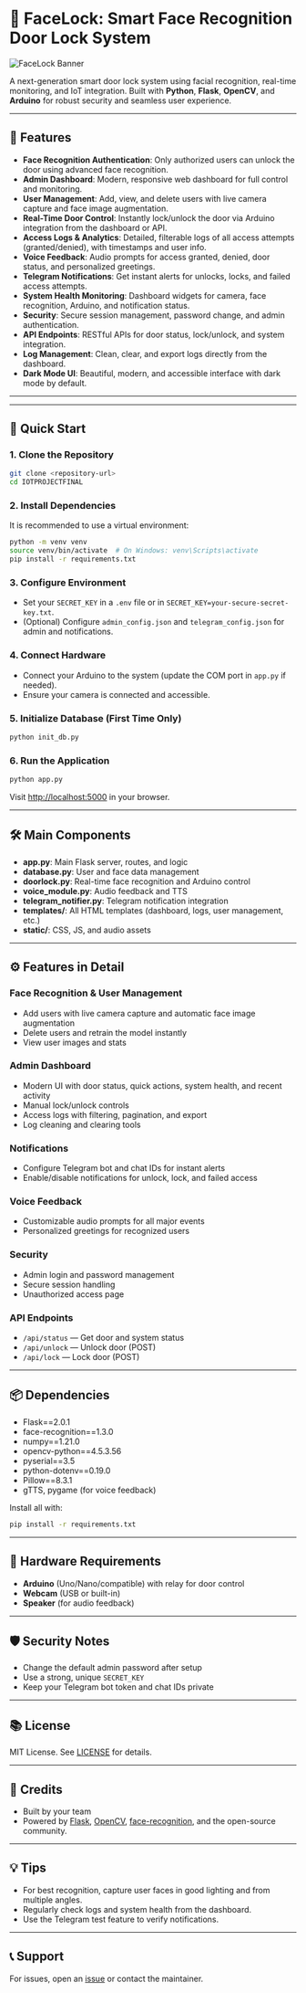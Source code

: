 # 🚪 FaceLock: Smart Face Recognition Door Lock System

![FaceLock Banner](https://img.shields.io/badge/FaceLock-Smart%20Door%20System-blueviolet?style=for-the-badge&logo=python&logoColor=white)

A next-generation smart door lock system using facial recognition, real-time monitoring, and IoT integration. Built with **Python**, **Flask**, **OpenCV**, and **Arduino** for robust security and seamless user experience.

---

## 🌟 Features

- **Face Recognition Authentication**: Only authorized users can unlock the door using advanced face recognition.
- **Admin Dashboard**: Modern, responsive web dashboard for full control and monitoring.
- **User Management**: Add, view, and delete users with live camera capture and face image augmentation.
- **Real-Time Door Control**: Instantly lock/unlock the door via Arduino integration from the dashboard or API.
- **Access Logs & Analytics**: Detailed, filterable logs of all access attempts (granted/denied), with timestamps and user info.
- **Voice Feedback**: Audio prompts for access granted, denied, door status, and personalized greetings.
- **Telegram Notifications**: Get instant alerts for unlocks, locks, and failed access attempts.
- **System Health Monitoring**: Dashboard widgets for camera, face recognition, Arduino, and notification status.
- **Security**: Secure session management, password change, and admin authentication.
- **API Endpoints**: RESTful APIs for door status, lock/unlock, and system integration.
- **Log Management**: Clean, clear, and export logs directly from the dashboard.
- **Dark Mode UI**: Beautiful, modern, and accessible interface with dark mode by default.

---


---

## 🚀 Quick Start

### 1. Clone the Repository
```bash
git clone <repository-url>
cd IOTPROJECTFINAL
```

### 2. Install Dependencies
It is recommended to use a virtual environment:
```bash
python -m venv venv
source venv/bin/activate  # On Windows: venv\Scripts\activate
pip install -r requirements.txt
```

### 3. Configure Environment
- Set your `SECRET_KEY` in a `.env` file or in `SECRET_KEY=your-secure-secret-key.txt`.
- (Optional) Configure `admin_config.json` and `telegram_config.json` for admin and notifications.

### 4. Connect Hardware
- Connect your Arduino to the system (update the COM port in `app.py` if needed).
- Ensure your camera is connected and accessible.

### 5. Initialize Database (First Time Only)
```bash
python init_db.py
```

### 6. Run the Application
```bash
python app.py
```

Visit [http://localhost:5000](http://localhost:5000) in your browser.

---

## 🛠️ Main Components

- **app.py**: Main Flask server, routes, and logic
- **database.py**: User and face data management
- **doorlock.py**: Real-time face recognition and Arduino control
- **voice_module.py**: Audio feedback and TTS
- **telegram_notifier.py**: Telegram notification integration
- **templates/**: All HTML templates (dashboard, logs, user management, etc.)
- **static/**: CSS, JS, and audio assets

---

## ⚙️ Features in Detail

### Face Recognition & User Management
- Add users with live camera capture and automatic face image augmentation
- Delete users and retrain the model instantly
- View user images and stats

### Admin Dashboard
- Modern UI with door status, quick actions, system health, and recent activity
- Manual lock/unlock controls
- Access logs with filtering, pagination, and export
- Log cleaning and clearing tools

### Notifications
- Configure Telegram bot and chat IDs for instant alerts
- Enable/disable notifications for unlock, lock, and failed access

### Voice Feedback
- Customizable audio prompts for all major events
- Personalized greetings for recognized users

### Security
- Admin login and password management
- Secure session handling
- Unauthorized access page

### API Endpoints
- `/api/status` — Get door and system status
- `/api/unlock` — Unlock door (POST)
- `/api/lock` — Lock door (POST)

---

## 📦 Dependencies

- Flask==2.0.1
- face-recognition==1.3.0
- numpy==1.21.0
- opencv-python==4.5.3.56
- pyserial==3.5
- python-dotenv==0.19.0
- Pillow==8.3.1
- gTTS, pygame (for voice feedback)

Install all with:
```bash
pip install -r requirements.txt
```

---

## 🤖 Hardware Requirements
- **Arduino** (Uno/Nano/compatible) with relay for door control
- **Webcam** (USB or built-in)
- **Speaker** (for audio feedback)

---

## 🛡️ Security Notes
- Change the default admin password after setup
- Use a strong, unique `SECRET_KEY`
- Keep your Telegram bot token and chat IDs private

---

## 📚 License
MIT License. See [LICENSE](LICENSE) for details.

---

## 🙌 Credits
- Built by your team
- Powered by [Flask](https://flask.palletsprojects.com/), [OpenCV](https://opencv.org/), [face-recognition](https://github.com/ageitgey/face_recognition), and the open-source community.

---

## 💡 Tips
- For best recognition, capture user faces in good lighting and from multiple angles.
- Regularly check logs and system health from the dashboard.
- Use the Telegram test feature to verify notifications.

---

## 📞 Support
For issues, open an [issue](https://github.com/your-repo/issues) or contact the maintainer.
